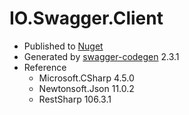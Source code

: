 # IO.Swagger.Client

* Published to [Nuget](https://www.nuget.org/packages/IO.Swagger.Client/)
* Generated by [swagger-codegen](https://github.com/swagger-api/swagger-codegen) 2.3.1
* Reference
  * Microsoft.CSharp 4.5.0
  * Newtonsoft.Json 11.0.2
  * RestSharp 106.3.1
